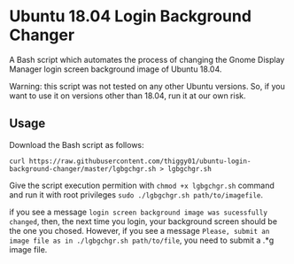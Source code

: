 # Ubuntu 18.04 Login Background Changer
A Bash script which automates the process of changing the Gnome Display Manager login screen background image of Ubuntu 18.04.

Warning: this script was not tested on any other Ubuntu versions. So, if you want to use it on versions other than 18.04, run it at our own risk.

## Usage
Download the Bash script as follows:

    curl https://raw.githubusercontent.com/thiggy01/ubuntu-login-background-changer/master/lgbgchgr.sh > lgbgchgr.sh

Give the script execution permition with `chmod +x lgbgchgr.sh` command and run it with root privileges `sudo ./lgbgchgr.sh path/to/imagefile`.

if you see a message `login screen background image was sucessfully changed`, then, the next time you login, your background screen should be the one you chosed. However, if you see a message `Please, submit an image file as in ./lgbgchgr.sh path/to/file`, you need to submit a .*g image file.
